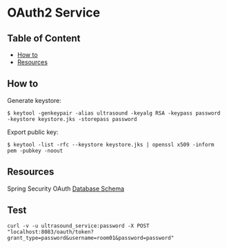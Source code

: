 # OAuth2 Service

## Table of Content

- [How to](#how-to)
- [Resources](#resources)

## How to

Generate keystore:

    $ keytool -genkeypair -alias ultrasound -keyalg RSA -keypass password -keystore keystore.jks -storepass password

Export public key:

    $ keytool -list -rfc --keystore keystore.jks | openssl x509 -inform pem -pubkey -noout

## Resources

Spring Security OAuth [Database Schema](https://github.com/spring-projects/spring-security-oauth/blob/spring-security-oauth2/src/test/resources/schema.sql)

## Test

    curl -v -u ultrasound_service:password -X POST "localhost:8083/oauth/token?grant_type=password&username=room01&password=password"